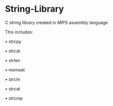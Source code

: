 # String-Library
C string library created in MIPS assembly language

This includes:

  • strcpy
  
  • strcat
  
  • strlen
  
  • memset
  
  • strchr
  
  • strcat
  
  • strcmp
